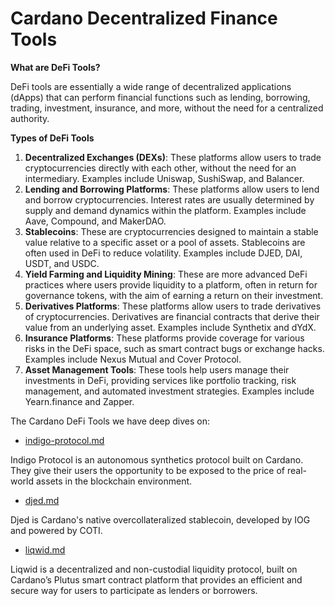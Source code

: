 # Cardano Decentralized Finance Tools

**What are DeFi Tools?**

DeFi tools are essentially a wide range of decentralized applications (dApps) that can perform financial functions such as lending, borrowing, trading, investment, insurance, and more, without the need for a centralized authority.

**Types of DeFi Tools**

1. **Decentralized Exchanges (DEXs)**: These platforms allow users to trade cryptocurrencies directly with each other, without the need for an intermediary. Examples include Uniswap, SushiSwap, and Balancer.
2. **Lending and Borrowing Platforms**: These platforms allow users to lend and borrow cryptocurrencies. Interest rates are usually determined by supply and demand dynamics within the platform. Examples include Aave, Compound, and MakerDAO.
3. **Stablecoins**: These are cryptocurrencies designed to maintain a stable value relative to a specific asset or a pool of assets. Stablecoins are often used in DeFi to reduce volatility. Examples include DJED, DAI, USDT, and USDC.
4. **Yield Farming and Liquidity Mining**: These are more advanced DeFi practices where users provide liquidity to a platform, often in return for governance tokens, with the aim of earning a return on their investment.
5. **Derivatives Platforms**: These platforms allow users to trade derivatives of cryptocurrencies. Derivatives are financial contracts that derive their value from an underlying asset. Examples include Synthetix and dYdX.
6. **Insurance Platforms**: These platforms provide coverage for various risks in the DeFi space, such as smart contract bugs or exchange hacks. Examples include Nexus Mutual and Cover Protocol.
7. **Asset Management Tools**: These tools help users manage their investments in DeFi, providing services like portfolio tracking, risk management, and automated investment strategies. Examples include Yearn.finance and Zapper.



The Cardano DeFi Tools we have deep dives on:

* [indigo-protocol.md](../all-docs/cardano-defi/indigo-protocol.md "mention")

Indigo Protocol is an autonomous synthetics protocol built on Cardano. They give their users the opportunity to be exposed to the price of real-world assets in the blockchain environment.

* [djed.md](../all-docs/cardano-defi/djed.md "mention")

Djed is Cardano's native overcollateralized stablecoin, developed by IOG and powered by COTI.

* [liqwid.md](../all-docs/cardano-defi/liqwid.md "mention")

Liqwid is a decentralized and non-custodial liquidity protocol, built on Cardano’s Plutus smart contract platform that provides an efficient and secure way for users to participate as lenders or borrowers.

